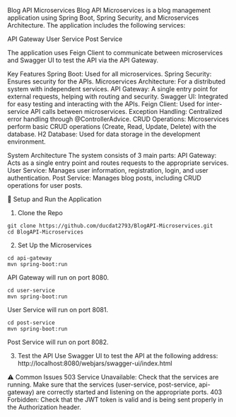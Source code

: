 Blog API Microservices
Blog API Microservices is a blog management application using Spring Boot, Spring Security, and Microservices Architecture. The application includes the following services:

API Gateway
User Service
Post Service

The application uses Feign Client to communicate between microservices and Swagger UI to test the API via the API Gateway.

Key Features
Spring Boot: Used for all microservices.
Spring Security: Ensures security for the APIs.
Microservices Architecture: For a distributed system with independent services.
API Gateway: A single entry point for external requests, helping with routing and security.
Swagger UI: Integrated for easy testing and interacting with the APIs.
Feign Client: Used for inter-service API calls between microservices.
Exception Handling: Centralized error handling through @ControllerAdvice.
CRUD Operations: Microservices perform basic CRUD operations (Create, Read, Update, Delete) with the database.
H2 Database: Used for data storage in the development environment.

System Architecture
The system consists of 3 main parts:
API Gateway: Acts as a single entry point and routes requests to the appropriate services.
User Service: Manages user information, registration, login, and user authentication.
Post Service: Manages blog posts, including CRUD operations for user posts.

🔧 Setup and Run the Application
1. Clone the Repo
```
git clone https://github.com/ducdat2793/BlogAPI-Microservices.git
cd BlogAPI-Microservices
```
2. Set Up the Microservices
```
cd api-gateway
mvn spring-boot:run
```
API Gateway will run on port 8080.
```
cd user-service
mvn spring-boot:run
```
User Service will run on port 8081.
```
cd post-service
mvn spring-boot:run
```
Post Service will run on port 8082.

3. Test the API
Use Swagger UI to test the API at the following address:
http://localhost:8080/webjars/swagger-ui/index.html

⚠️ Common Issues
503 Service Unavailable: Check that the services are running. Make sure that the services (user-service, post-service, api-gateway) are correctly started and listening on the appropriate ports.
403 Forbidden: Check that the JWT token is valid and is being sent properly in the Authorization header.
